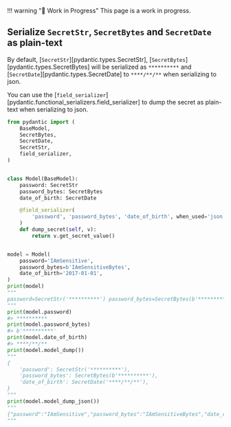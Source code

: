 !!! warning "🚧 Work in Progress"
    This page is a work in progress.

## Serialize `SecretStr`, `SecretBytes` and `SecretDate` as plain-text

By default, [`SecretStr`][pydantic.types.SecretStr], [`SecretBytes`][pydantic.types.SecretBytes]
will be serialized as `**********` and [`SecretDate`][pydantic.types.SecretDate] to `****/**/**` when serializing to json.

You can use the [`field_serializer`][pydantic.functional_serializers.field_serializer] to dump the
secret as plain-text when serializing to json.

```py
from pydantic import (
    BaseModel,
    SecretBytes,
    SecretDate,
    SecretStr,
    field_serializer,
)


class Model(BaseModel):
    password: SecretStr
    password_bytes: SecretBytes
    date_of_birth: SecretDate

    @field_serializer(
        'password', 'password_bytes', 'date_of_birth', when_used='json'
    )
    def dump_secret(self, v):
        return v.get_secret_value()


model = Model(
    password='IAmSensitive',
    password_bytes=b'IAmSensitiveBytes',
    date_of_birth='2017-01-01',
)
print(model)
"""
password=SecretStr('**********') password_bytes=SecretBytes(b'**********') date_of_birth=SecretDate('****/**/**')
"""
print(model.password)
#> **********
print(model.password_bytes)
#> b'**********'
print(model.date_of_birth)
#> ****/**/**
print(model.model_dump())
"""
{
    'password': SecretStr('**********'),
    'password_bytes': SecretBytes(b'**********'),
    'date_of_birth': SecretDate('****/**/**'),
}
"""
print(model.model_dump_json())
"""
{"password":"IAmSensitive","password_bytes":"IAmSensitiveBytes","date_of_birth":"2017-01-01"}
"""
```
